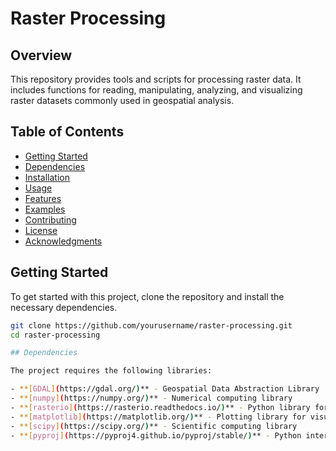 # Raster Processing

## Overview

This repository provides tools and scripts for processing raster data. It includes functions for reading, manipulating, analyzing, and visualizing raster datasets commonly used in geospatial analysis.

## Table of Contents

- [Getting Started](#getting-started)
- [Dependencies](#dependencies)
- [Installation](#installation)
- [Usage](#usage)
- [Features](#features)
- [Examples](#examples)
- [Contributing](#contributing)
- [License](#license)
- [Acknowledgments](#acknowledgments)

## Getting Started

To get started with this project, clone the repository and install the necessary dependencies. 

```bash
git clone https://github.com/yourusername/raster-processing.git
cd raster-processing

## Dependencies

The project requires the following libraries:

- **[GDAL](https://gdal.org/)** - Geospatial Data Abstraction Library
- **[numpy](https://numpy.org/)** - Numerical computing library
- **[rasterio](https://rasterio.readthedocs.io/)** - Python library for reading and writing geospatial raster data
- **[matplotlib](https://matplotlib.org/)** - Plotting library for visualization
- **[scipy](https://scipy.org/)** - Scientific computing library
- **[pyproj](https://pyproj4.github.io/pyproj/stable/)** - Python interface to PROJ (cartographic projections and coordinate transformations)
